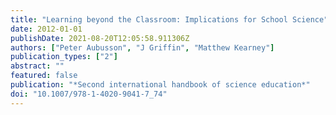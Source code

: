 ```yaml
---
title: "Learning beyond the Classroom: Implications for School Science"
date: 2012-01-01
publishDate: 2021-08-20T12:05:58.911306Z
authors: ["Peter Aubusson", "J Griffin", "Matthew Kearney"]
publication_types: ["2"]
abstract: ""
featured: false
publication: "*Second international handbook of science education*"
doi: "10.1007/978-1-4020-9041-7_74"
---
```


